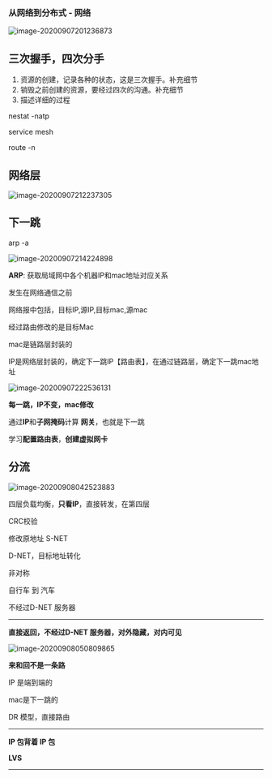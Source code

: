 ### 从网络到分布式 - 网络

![image-20200907201236873](C:\Users\admin\AppData\Roaming\Typora\typora-user-images\image-20200907201236873.png)

## 三次握手，四次分手

1. 资源的创建，记录各种的状态，这是三次握手。补充细节
2. 销毁之前创建的资源，要经过四次的沟通。补充细节
3. 描述详细的过程

nestat -natp

service mesh

route -n

## 网络层

![image-20200907212237305](C:\Users\admin\AppData\Roaming\Typora\typora-user-images\image-20200907212237305.png)

## 下一跳

arp -a

![image-20200907214224898](C:\Users\admin\AppData\Roaming\Typora\typora-user-images\image-20200907214224898.png)

**ARP**: 获取局域网中各个机器IP和mac地址对应关系

发生在网络通信之前

网络报中包括，目标IP,源IP,目标mac,源mac

经过路由修改的是目标Mac

mac是链路层封装的

IP是网络层封装的，确定下一跳IP【路由表】，在通过链路层，确定下一跳mac地址

![image-20200907222536131](C:\Users\admin\AppData\Roaming\Typora\typora-user-images\image-20200907222536131.png)



**每一跳，IP不变，mac修改**

通过**IP**和**子网掩码**计算 **网关**，也就是下一跳

学习**配置路由表**，**创建虚拟网卡**

## 分流

![image-20200908042523883](C:\Users\admin\AppData\Roaming\Typora\typora-user-images\image-20200908042523883.png)



四层负载均衡，**只看IP**，直接转发，在第四层

CRC校验

修改原地址 S-NET

D-NET，目标地址转化

非对称

自行车 到 汽车

不经过D-NET 服务器

---

**直接返回，不经过D-NET 服务器，对外隐藏，对内可见**

![image-20200908050809865](C:\Users\admin\AppData\Roaming\Typora\typora-user-images\image-20200908050809865.png)



**来和回不是一条路**

IP 是端到端的

mac是下一跳的

DR 模型，直接路由

---

**IP 包背着 IP 包**

**LVS**

---

